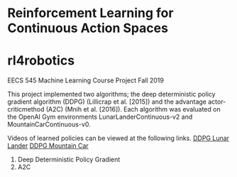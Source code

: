 # Reinforcement Learning for Continuous Action Spaces
# rl4robotics

EECS 545 Machine Learning Course Project Fall 2019

This project implemented two algorithms; the deep deterministic policy gradient algorithm (DDPG) (Lillicrap et al. [2015]) and the advantage actor-criticmethod (A2C) (Mnih et al. [2016]). Each algorithm was evaluated on the OpenAI Gym environments LunarLanderContinuous-v2 and MountainCarContinuous-v0.

Videos of learned policies can be viewed at the following links.
[DDPG Lunar Lander](https://umich.box.com/s/2e0aze9a69wb0un85sumysd7krdc4y0i)
[DDPG Mountain Car](https://umich.box.com/s/tjaegnndp0rm6f6zw4nvgli2br62o7kz)

1) Deep Deterministic Policy Gradient
2) A2C
